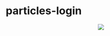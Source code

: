 # particles-login


<p align="center">
  <img src="https://github.com/oliver7011/particles-login/blob/main/img/recording.gif">

</p>
